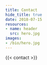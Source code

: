 ```yaml
---
title: Contact
hide_title: true
date: 2018-07-15
resources:
- name: header
  src: hero.jpg
images:
- /bio/hero.jpg
---
```


{{< contact >}}
